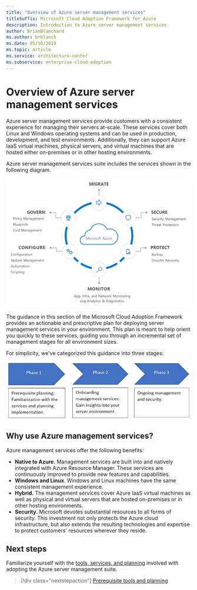 ```yaml
---
title: "Overview of Azure server management services"
titleSuffix: Microsoft Cloud Adoption Framework for Azure
description: Introduction to Azure server management services
author: BrianBlanchard
ms.author: brblanch
ms.date: 05/10/2019
ms.topic: article
ms.service: architecture-center
ms.subservice: enterprise-cloud-adoption
---
```


# Overview of Azure server management services

Azure server management services provide customers with a consistent experience for managing their servers at-scale. These services cover both Linux and Windows operating systems and can be used in production, development, and test environments. Additionally, they can support Azure IaaS virtual machines, physical servers, and virtual machines that are hosted either on-premises or in other hosting environments. 

Azure server management services suite includes the services shown in the following diagram. 

![Diagram of the Azure operations model](./media/operations-diagram.png)

The guidance in this section of the Microsoft Cloud Adoption Framework provides an actionable and prescriptive plan for deploying server management services in your environment. This plan is meant to help orient you quickly to these services, guiding you through an incremental set of management stages for all environment sizes.

For simplicity, we've categorized this guidance into three stages:

![The three stages of onboarding the Azure server management suite](./media/operations-stages.png)

<!-- markdownlint-disable MD026 -->

## Why use Azure management services?

Azure management services offer the following benefits:

- **Native to Azure.** Management services are built into and natively integrated with Azure Resource Manager. These services are continuously improved to provide new features and capabilities.
- **Windows and Linux**. Windows and Linux machines have the same consistent management experience.
- **Hybrid.** The management services cover Azure IaaS virtual machines as well as physical and virtual servers that are hosted on-premises or in other hosting environments.
- **Security.** Microsoft devotes substantial resources to all forms of security. This investment not only protects the Azure cloud infrastructure, but also extends the resulting technologies and expertise to protect customers' resources wherever they reside.

## Next steps

Familiarize yourself with the [tools, services, and planning](./prerequisites.md) involved with adopting the Azure server management suite.

> [!div class="nextstepaction"]
> [Prerequisite tools and planning](./prerequisites.md)
